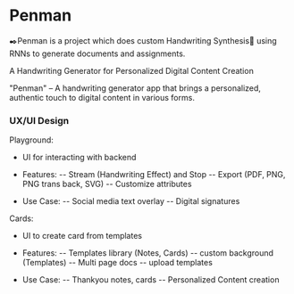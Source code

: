 # Penman
✒️Penman is a project which does custom Handwriting Synthesis📝 using RNNs to generate documents and assignments.

A Handwriting Generator for Personalized Digital Content Creation

"Penman" – A handwriting generator app that brings a personalized, authentic touch to digital content in various forms.

### UX/UI Design
Playground:
- UI for interacting with backend

- Features:
-- Stream (Handwriting Effect) and Stop
-- Export (PDF, PNG, PNG trans back, SVG)
-- Customize attributes

- Use Case:
-- Social media text overlay
-- Digital signatures

Cards:
- UI to create card from templates

- Features:
-- Templates library (Notes, Cards)
-- custom background (Templates)
-- Multi page docs
-- upload templates

- Use Case:
-- Thankyou notes, cards
-- Personalized Content creation
